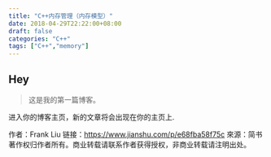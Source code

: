 ```yaml
---
title: "C++内存管理（内存模型）"
date: 2018-04-29T22:22:00+08:00    
draft: false
categories: "C++"
tags: ["C++","memory"]
---
```


## Hey
>这是我的第一篇博客。

进入你的博客主页，新的文章将会出现在你的主页上.

作者：Frank Liu 
链接：https://www.jianshu.com/p/e68fba58f75c
來源：简书
著作权归作者所有。商业转载请联系作者获得授权，非商业转载请注明出处。
